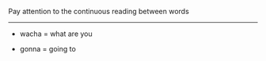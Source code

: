 Pay attention to the continuous reading between words

<hr>

- wacha = what are you


- gonna = going to
